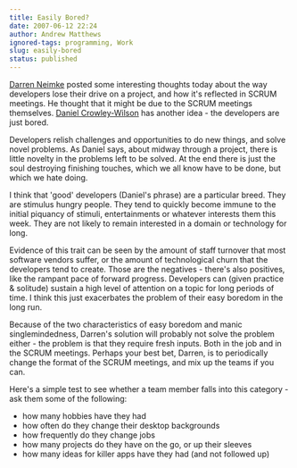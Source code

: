 ```yaml
---
title: Easily Bored?
date: 2007-06-12 22:24
author: Andrew Matthews
ignored-tags: programming, Work
slug: easily-bored
status: published
---
```


[Darren Neimke](http://markitup.com/Posts/Post.aspx?postId=eeeb97fd-ef0a-486e-87a3-7a251a669525) posted some interesting thoughts today about the way developers lose their drive on a project, and how it's reflected in SCRUM meetings. He thought that it might be due to the SCRUM meetings themselves. [Daniel Crowley-Wilson](http://feeds.feedburner.com/~r/ChangeIsGood/~3/124145298/are-boring-scrums-the-problem-or-a-symptom.html) has another idea - the developers are just bored.

Developers relish challenges and opportunities to do new things, and solve novel problems. As Daniel says, about midway through a project, there is little novelty in the problems left to be solved. At the end there is just the soul destroying finishing touches, which we all know have to be done, but which we hate doing.

I think that 'good' developers (Daniel's phrase) are a particular breed. They are stimulus hungry people. They tend to quickly become immune to the initial piquancy of stimuli, entertainments or whatever interests them this week. They are not likely to remain interested in a domain or technology for long.

Evidence of this trait can be seen by the amount of staff turnover that most software vendors suffer, or the amount of technological churn that the developers tend to create. Those are the negatives - there's also positives, like the rampant pace of forward progress. Developers can (given practice & solitude) sustain a high level of attention on a topic for long periods of time. I think this just exacerbates the problem of their easy boredom in the long run.

Because of the two characteristics of easy boredom and manic singlemindedness, Darren's solution will probably not solve the problem either - the problem is that they require fresh inputs. Both in the job and in the SCRUM meetings. Perhaps your best bet, Darren, is to periodically change the format of the SCRUM meetings, and mix up the teams if you can.

Here's a simple test to see whether a team member falls into this category - ask them some of the following:

-   how many hobbies have they had
-   how often do they change their desktop backgrounds
-   how frequently do they change jobs
-   how many projects do they have on the go, or up their sleeves
-   how many ideas for killer apps have they had (and not followed up)
